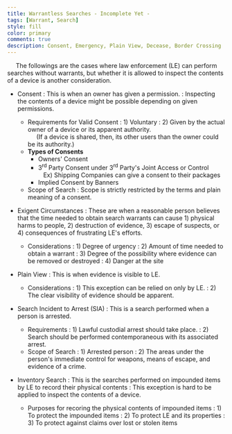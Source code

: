 ```yaml
---
title: Warrantless Searches - Incomplete Yet -
tags: [Warrant, Search]
style: fill
color: primary
comments: true
description: Consent, Emergency, Plain View, Decease, Border Crossing
---
```

&nbsp;&nbsp;&nbsp;&nbsp;&nbsp;The followings are the cases where law enforcement (LE) can perform searches without warrants, but whether it is allowed to inspect the contents of a device is another consideration.
* Consent
  : This is when an owner has given a permission.
  : Inspecting the contents of a device might be possible depending on given permissions.
  * Requirements for Valid Consent
    : 1) Voluntary
    : 2) Given by the actual owner of a device or its apparent authority. <br />
         &nbsp;&nbsp;&nbsp;&nbsp;&nbsp;(If a device is shared, then, its other users than the owner could be its authority.)
  * **Types of Consents**
    * Owners' Consent
    * 3<sup>rd</sup> Party Consent under 3<sup>rd</sup> Party's Joint Access or Control <br />
      &nbsp;&nbsp;&nbsp;Ex) Shipping Companies can give a consent to their packages
    * Implied Consent by Banners <br />
  * Scope of Search
    : Scope is strictly restricted by the terms and plain meaning of a consent.

* Exigent Circumstances
  : These are when a reasonable person believes that the time needed to obtain search warrants can cause 1) physical harms to people, 2) destruction of evidence, 3) escape of suspects, or 4) consequences of frustrating LE's efforts.
  * Considerations
    : 1) Degree of urgency
    : 2) Amount of time needed to obtain a warrant
    : 3) Degree of the possibility where evidence can be removed or destroyed
    : 4) Danger at the site
* Plain View
  : This is when evidence is visible to LE.
  * Considerations
    : 1) This exception can be relied on only by LE.
    : 2) The clear visibility of evidence should be apparent.
* Search Incident to Arrest (SIA)
  : This is a search performed when a person is arrested.
  * Requirements
    : 1) Lawful custodial arrest should take place.
    : 2) Search should be performed contemporaneous with its associated arrest.
  * Scope of Search
    : 1) Arrested person
    : 2) The areas under the person's immediate control for weapons, means of escape, and evidence of a crime.
* Inventory Search
  : This is the searches performed on impounded items by LE to record their physical contents
  : This exception is hard to be applied to inspect the contents of a device.
  * Purposes for recoring the physical contents of impounded items
    : 1) To protect the impounded items
    : 2) To protect LE and its properties
    : 3) To protect against claims over lost or stolen items



<!--- * **Decease**
* **Border Crossing** -->

